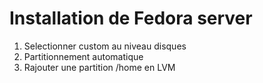 # Installation de Fedora server

1) Selectionner custom au niveau disques
2) Partitionnement automatique
3) Rajouter une partition /home en LVM
